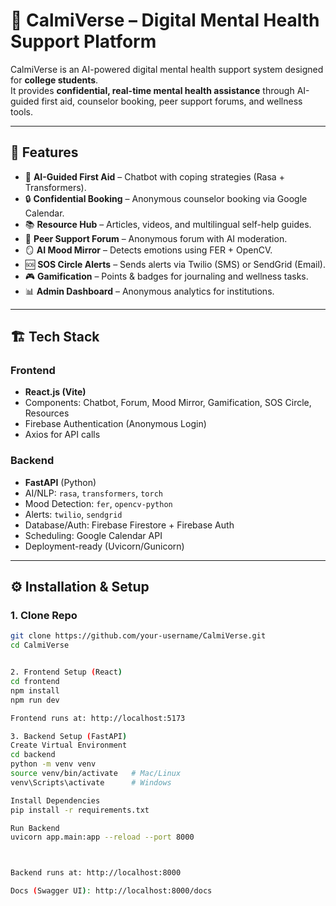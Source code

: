 # 🌿 CalmiVerse – Digital Mental Health Support Platform

CalmiVerse is an AI-powered digital mental health support system designed for **college students**.  
It provides **confidential, real-time mental health assistance** through AI-guided first aid, counselor booking, peer support forums, and wellness tools.

---

## 📌 Features

- 🤖 **AI-Guided First Aid** – Chatbot with coping strategies (Rasa + Transformers).
- 🔒 **Confidential Booking** – Anonymous counselor booking via Google Calendar.
- 📚 **Resource Hub** – Articles, videos, and multilingual self-help guides.
- 🤝 **Peer Support Forum** – Anonymous forum with AI moderation.
- 🪞 **AI Mood Mirror** – Detects emotions using FER + OpenCV.
- 🆘 **SOS Circle Alerts** – Sends alerts via Twilio (SMS) or SendGrid (Email).
- 🎮 **Gamification** – Points & badges for journaling and wellness tasks.
- 📊 **Admin Dashboard** – Anonymous analytics for institutions.

---

## 🏗️ Tech Stack

### Frontend
- **React.js (Vite)**
- Components: Chatbot, Forum, Mood Mirror, Gamification, SOS Circle, Resources
- Firebase Authentication (Anonymous Login)
- Axios for API calls

### Backend
- **FastAPI** (Python)
- AI/NLP: `rasa`, `transformers`, `torch`
- Mood Detection: `fer`, `opencv-python`
- Alerts: `twilio`, `sendgrid`
- Database/Auth: Firebase Firestore + Firebase Auth
- Scheduling: Google Calendar API
- Deployment-ready (Uvicorn/Gunicorn)

---

## ⚙️ Installation & Setup

### 1. Clone Repo
```bash
git clone https://github.com/your-username/CalmiVerse.git
cd CalmiVerse


2. Frontend Setup (React)
cd frontend
npm install
npm run dev

Frontend runs at: http://localhost:5173

3. Backend Setup (FastAPI)
Create Virtual Environment
cd backend
python -m venv venv
source venv/bin/activate   # Mac/Linux
venv\Scripts\activate      # Windows

Install Dependencies
pip install -r requirements.txt

Run Backend
uvicorn app.main:app --reload --port 8000



Backend runs at: http://localhost:8000

Docs (Swagger UI): http://localhost:8000/docs
